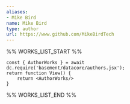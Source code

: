 ```yaml
---
aliases:
- Mike Bird
name: Mike Bird
type: author
url: https://www.github.com/MikeBirdTech
---
```



%% WORKS_LIST_START %%

```datacorejsx
const { AuthorWorks } = await dc.require('basement/datacore/authors.jsx');
return function View() {
    return <AuthorWorks/>
}
```
%% WORKS_LIST_END %%